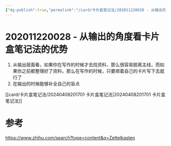 ```yaml
---
{"dg-publish":true,"permalink":"/card/卡片盒笔记法/202011220028 - 从输出的角度看卡片盒笔记法的优势/","dgPassFrontmatter":true,"noteIcon":"2"}
---
```


# 202011220028 - 从输出的角度看卡片盒笔记法的优势
1. 从输出层面看，如果你在写作的时候才去找资料，那么很容易脱离主线，而如果你之前都整理好了资料，那么在写作的时候，只要顺着自己的卡片写下去就行了
2. 在输出的时候能够补全自己的盲点

[[card/卡片盒笔记法/20240408201701 卡片盒笔记法\|20240408201701 卡片盒笔记法]]

# 参考
https://www.zhihu.com/search?type=content&q=Zettelkasten